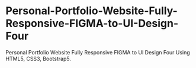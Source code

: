 # Personal-Portfolio-Website-Fully-Responsive-FIGMA-to-UI-Design-Four
Personal Portfolio Website Fully Responsive FIGMA to UI Design Four Using HTML5, CSS3, Bootstrap5.
